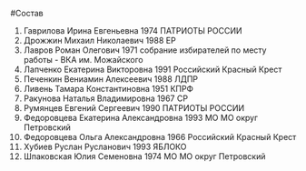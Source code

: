 #Состав
1. Гаврилова Ирина Евгеньевна 1974 ПАТРИОТЫ РОССИИ
2. Дрожжин Михаил Николаевич 1988 ЕР
3. Лавров Роман Олегович 1971 собрание избирателей по месту работы - ВКА им. Можайского
4. Лапченко Екатерина Викторовна 1991 Российский Красный Крест
5. Печенкин Вениамин Алексеевич 1988 ЛДПР
6. Ливень Тамара Константиновна 1951 КПРФ
7. Ракунова Наталья Владимировна 1967 СР
8. Румянцев Евгений Сергеевич 1990 ПАТРИОТЫ РОССИИ
9. Федоровцева Екатерина Александровна 1993 МО МО округ Петровский
10. Федоровцева Ольга Александровна 1966 Российский Красный Крест
11. Хубиев Руслан Русланович 1993 ЯБЛОКО
12. Шпаковская Юлия Семеновна 1974 МО МО округ Петровский
